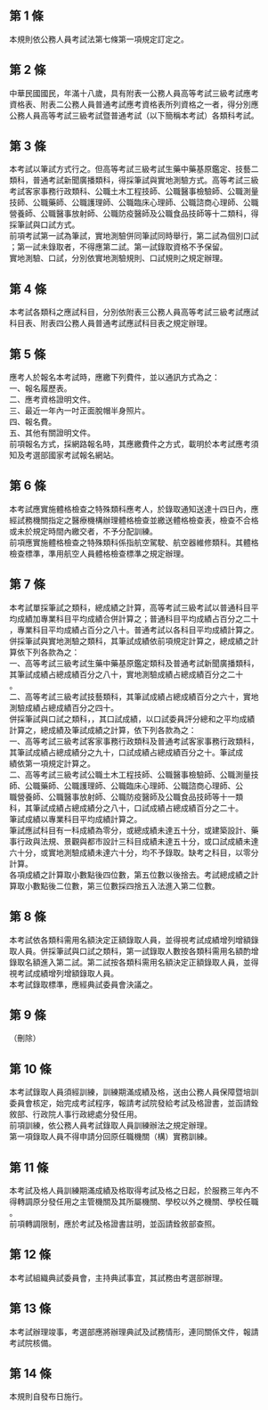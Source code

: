 第 1 條
-------
本規則依公務人員考試法第七條第一項規定訂定之。

第 2 條
-------
中華民國國民，年滿十八歲，具有附表一公務人員高等考試三級考試應考  
資格表、附表二公務人員普通考試應考資格表所列資格之一者，得分別應  
公務人員高等考試三級考試暨普通考試（以下簡稱本考試）各類科考試。

第 3 條
-------
本考試以筆試方式行之。但高等考試三級考試生藥中藥基原鑑定、技藝二  
類科，普通考試新聞廣播類科，得採筆試與實地測驗方式。高等考試三級  
考試客家事務行政類科、公職土木工程技師、公職醫事檢驗師、公職測量  
技師、公職藥師、公職護理師、公職臨床心理師、公職諮商心理師、公職  
營養師、公職醫事放射師、公職防疫醫師及公職食品技師等十二類科，得  
採筆試與口試方式。  
前項考試第一試為筆試，實地測驗併同筆試同時舉行，第二試為個別口試  
；第一試未錄取者，不得應第二試。第一試錄取資格不予保留。  
實地測驗、口試，分別依實地測驗規則、口試規則之規定辦理。

第 4 條
-------
本考試各類科之應試科目，分別依附表三公務人員高等考試三級考試應試  
科目表、附表四公務人員普通考試應試科目表之規定辦理。

第 5 條
-------
應考人於報名本考試時，應繳下列費件，並以通訊方式為之：  
一、報名履歷表。  
二、應考資格證明文件。  
三、最近一年內一吋正面脫帽半身照片。  
四、報名費。  
五、其他有關證明文件。  
前項報名方式，採網路報名時，其應繳費件之方式，載明於本考試應考須  
知及考選部國家考試報名網站。

第 6 條
-------
本考試應實施體格檢查之特殊類科應考人，於錄取通知送達十四日內，應  
經試務機關指定之醫療機構辦理體格檢查並繳送體格檢查表，檢查不合格  
或未於規定時間內繳交者，不予分配訓練。  
前項應實施體格檢查之特殊類科係指航空駕駛、航空器維修類科。其體格  
檢查標準，準用航空人員體格檢查標準之規定辦理。

第 7 條
-------
本考試單採筆試之類科，總成績之計算，高等考試三級考試以普通科目平  
均成績加專業科目平均成績合併計算之；普通科目平均成績占百分之二十  
，專業科目平均成績占百分之八十。普通考試以各科目平均成績計算之。  
併採筆試與實地測驗之類科，其筆試成績依前項規定計算之，總成績之計  
算依下列各款為之：  
一、高等考試三級考試生藥中藥基原鑑定類科及普通考試新聞廣播類科，  
    其筆試成績占總成績百分之八十，實地測驗成績占總成績百分之二十  
    。  
二、高等考試三級考試技藝類科，其筆試成績占總成績百分之六十，實地  
    測驗成績占總成績百分之四十。  
併採筆試與口試之類科，，其口試成績，以口試委員評分總和之平均成績  
計算之，總成績及筆試成績之計算，依下列各款為之：  
一、高等考試三級考試客家事務行政類科及普通考試客家事務行政類科，  
    其筆試成績占總成績分之九十，口試成績占總成績百分之十。筆試成  
    績依第一項規定計算之。  
二、高等考試三級考試公職土木工程技師、公職醫事檢驗師、公職測量技  
    師、公職藥師、公職護理師、公職臨床心理師、公職諮商心理師、公  
    職營養師、公職醫事放射師、公職防疫醫師及公職食品技師等十一類  
    科，其筆試成績占總成績分之八十，口試成績占總成績百分之二十。  
    筆試成績以專業科目平均成績計算之。  
筆試應試科目有一科成績為零分，或總成績未達五十分，或建築設計、藥  
事行政與法規、景觀與都市設計三科目成績未達五十分，或口試成績未達  
六十分，或實地測驗成績未達六十分，均不予錄取。缺考之科目，以零分  
計算。  
各項成績之計算取小數點後四位數，第五位數以後捨去。考試總成績之計  
算取小數點後二位數，第三位數採四捨五入法進入第二位數。

第 8 條
-------
本考試依各類科需用名額決定正額錄取人員，並得視考試成績增列增額錄  
取人員。併採筆試與口試之類科，第一試錄取人數按各類科需用名額酌增  
錄取名額進入第二試。第二試按各類科需用名額決定正額錄取人員，並得  
視考試成績增列增額錄取人員。  
本考試錄取標準，應經典試委員會決議之。

第 9 條
-------
（刪除）

第 10 條
--------
本考試錄取人員須經訓練，訓練期滿成績及格，送由公務人員保障暨培訓  
委員會核定，始完成考試程序，報請考試院發給考試及格證書，並函請銓  
敘部、行政院人事行政總處分發任用。  
前項訓練，依公務人員考試錄取人員訓練辦法之規定辦理。  
第一項錄取人員不得申請分回原任職機關（構）實務訓練。

第 11 條
--------
本考試及格人員訓練期滿成績及格取得考試及格之日起，於服務三年內不  
得轉調原分發任用之主管機關及其所屬機關、學校以外之機關、學校任職  
。  
前項轉調限制，應於考試及格證書註明，並函請銓敘部查照。

第 12 條
--------
本考試組織典試委員會，主持典試事宜，其試務由考選部辦理。

第 13 條
--------
本考試辦理竣事，考選部應將辦理典試及試務情形，連同關係文件，報請  
考試院核備。

第 14 條
--------
本規則自發布日施行。

